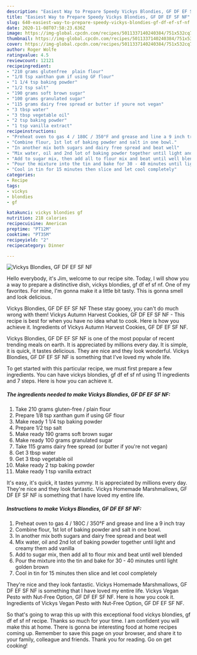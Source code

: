 ```yaml
---
description: "Easiest Way to Prepare Speedy Vickys Blondies, GF DF EF SF NF"
title: "Easiest Way to Prepare Speedy Vickys Blondies, GF DF EF SF NF"
slug: 640-easiest-way-to-prepare-speedy-vickys-blondies-gf-df-ef-sf-nf
date: 2020-11-08T07:58:23.636Z
image: https://img-global.cpcdn.com/recipes/5011337140240384/751x532cq70/vickys-blondies-gf-df-ef-sf-nf-recipe-main-photo.jpg
thumbnail: https://img-global.cpcdn.com/recipes/5011337140240384/751x532cq70/vickys-blondies-gf-df-ef-sf-nf-recipe-main-photo.jpg
cover: https://img-global.cpcdn.com/recipes/5011337140240384/751x532cq70/vickys-blondies-gf-df-ef-sf-nf-recipe-main-photo.jpg
author: Roger Wolfe
ratingvalue: 4.5
reviewcount: 12121
recipeingredient:
- "210 grams glutenfree  plain flour"
- "1/8 tsp xanthan gum if using GF flour"
- "1 1/4 tsp baking powder"
- "1/2 tsp salt"
- "190 grams soft brown sugar"
- "100 grams granulated sugar"
- "115 grams dairy free spread or butter if youre not vegan"
- "3 tbsp water"
- "3 tbsp vegetable oil"
- "2 tsp baking powder"
- "1 tsp vanilla extract"
recipeinstructions:
- "Preheat oven to gas 4 / 180C / 350°F and grease and line a 9 inch tray"
- "Combine flour, 1st lot of baking powder and salt in one bowl."
- "In another mix both sugars and dairy free spread and beat well"
- "Mix water, oil and 2nd lot of baking powder together until light and creamy them add vanilla"
- "Add to sugar mix, then add all to flour mix and beat until well blended"
- "Pour the mixture into the tin and bake for 30 - 40 minutes until light golden brown"
- "Cool in tin for 15 minutes then slice and let cool completely"
categories:
- Recipe
tags:
- vickys
- blondies
- gf

katakunci: vickys blondies gf 
nutrition: 218 calories
recipecuisine: American
preptime: "PT12M"
cooktime: "PT35M"
recipeyield: "2"
recipecategory: Dinner

---
```



![Vickys Blondies, GF DF EF SF NF](https://img-global.cpcdn.com/recipes/5011337140240384/751x532cq70/vickys-blondies-gf-df-ef-sf-nf-recipe-main-photo.jpg)

Hello everybody, it's Jim, welcome to our recipe site. Today, I will show you a way to prepare a distinctive dish, vickys blondies, gf df ef sf nf. One of my favorites. For mine, I'm gonna make it a little bit tasty. This is gonna smell and look delicious.

Vickys Blondies, GF DF EF SF NF These stay gooey, you can&#39;t do much wrong with them! Vickys Autumn Harvest Cookies, GF DF EF SF NF - This recipe is best for when you have no idea what to cook. Here is how you achieve it. Ingredients of Vickys Autumn Harvest Cookies, GF DF EF SF NF.

Vickys Blondies, GF DF EF SF NF is one of the most popular of recent trending meals on earth. It is appreciated by millions every day. It is simple, it is quick, it tastes delicious. They are nice and they look wonderful. Vickys Blondies, GF DF EF SF NF is something that I've loved my whole life.


To get started with this particular recipe, we must first prepare a few ingredients. You can have vickys blondies, gf df ef sf nf using 11 ingredients and 7 steps. Here is how you can achieve it.

<!--inarticleads1-->

##### The ingredients needed to make Vickys Blondies, GF DF EF SF NF:

1. Take 210 grams gluten-free / plain flour
1. Prepare 1/8 tsp xanthan gum if using GF flour
1. Make ready 1 1/4 tsp baking powder
1. Prepare 1/2 tsp salt
1. Make ready 190 grams soft brown sugar
1. Make ready 100 grams granulated sugar
1. Take 115 grams dairy free spread (or butter if you&#39;re not vegan)
1. Get 3 tbsp water
1. Get 3 tbsp vegetable oil
1. Make ready 2 tsp baking powder
1. Make ready 1 tsp vanilla extract


It&#39;s easy, it&#39;s quick, it tastes yummy. It is appreciated by millions every day. They&#39;re nice and they look fantastic. Vickys Homemade Marshmallows, GF DF EF SF NF is something that I have loved my entire life. 

<!--inarticleads2-->

##### Instructions to make Vickys Blondies, GF DF EF SF NF:

1. Preheat oven to gas 4 / 180C / 350°F and grease and line a 9 inch tray
1. Combine flour, 1st lot of baking powder and salt in one bowl.
1. In another mix both sugars and dairy free spread and beat well
1. Mix water, oil and 2nd lot of baking powder together until light and creamy them add vanilla
1. Add to sugar mix, then add all to flour mix and beat until well blended
1. Pour the mixture into the tin and bake for 30 - 40 minutes until light golden brown
1. Cool in tin for 15 minutes then slice and let cool completely


They&#39;re nice and they look fantastic. Vickys Homemade Marshmallows, GF DF EF SF NF is something that I have loved my entire life. Vickys Vegan Pesto with Nut-Free Option, GF DF EF SF NF. Here is how you cook it. Ingredients of Vickys Vegan Pesto with Nut-Free Option, GF DF EF SF NF. 

So that's going to wrap this up with this exceptional food vickys blondies, gf df ef sf nf recipe. Thanks so much for your time. I am confident you will make this at home. There is gonna be interesting food at home recipes coming up. Remember to save this page on your browser, and share it to your family, colleague and friends. Thank you for reading. Go on get cooking!
